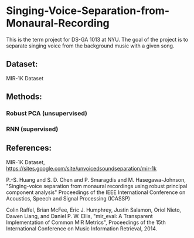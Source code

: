 # Singing-Voice-Separation-from-Monaural-Recording
This is the term project for DS-GA 1013 at NYU. The goal of the project is to separate singing voice from the background music with a given song.

## Dataset:
MIR-1K Dataset


## Methods: 
### Robust PCA (unsupervised)

### RNN (supervised)


## References:
MIR-1K Dataset, https://sites.google.com/site/unvoicedsoundseparation/mir-1k

P.-S. Huang and S. D. Chen and P. Smaragdis and M. Hasegawa-Johnson, "Singing-voice separation from monaural recordings using robust principal component analysis"
Proceedings of the IEEE International Conference on Acoustics, Speech and Signal Processing (ICASSP)

Colin Raffel, Brian McFee, Eric J. Humphrey, Justin Salamon, Oriol Nieto, Dawen Liang, and Daniel P. W. Ellis, "mir_eval: A Transparent Implementation of Common MIR Metrics", Proceedings of the 15th International Conference on Music Information Retrieval, 2014.
